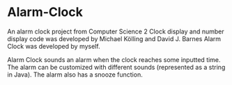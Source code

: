 # Alarm-Clock
An alarm clock project from Computer Science 2
Clock display and number display code was developed by Michael Kölling and David J. Barnes
Alarm Clock was developed by myself.

Alarm Clock sounds an alarm when the clock reaches some inputted time. The alarm can be customized with different sounds (represented as a string in Java). The alarm also has a snooze function.
